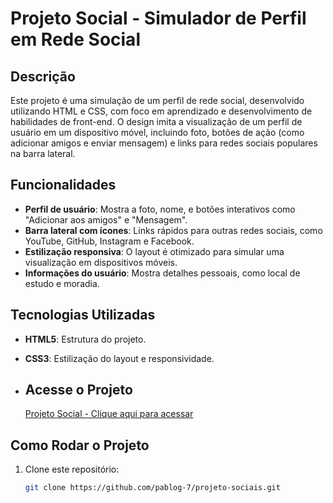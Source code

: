 # Projeto Social - Simulador de Perfil em Rede Social

## Descrição

Este projeto é uma simulação de um perfil de rede social, desenvolvido utilizando HTML e CSS, com foco em aprendizado e desenvolvimento de habilidades de front-end. O design imita a visualização de um perfil de usuário em um dispositivo móvel, incluindo foto, botões de ação (como adicionar amigos e enviar mensagem) e links para redes sociais populares na barra lateral.

## Funcionalidades

- **Perfil de usuário**: Mostra a foto, nome, e botões interativos como "Adicionar aos amigos" e "Mensagem".
- **Barra lateral com ícones**: Links rápidos para outras redes sociais, como YouTube, GitHub, Instagram e Facebook.
- **Estilização responsiva**: O layout é otimizado para simular uma visualização em dispositivos móveis.
- **Informações do usuário**: Mostra detalhes pessoais, como local de estudo e moradia.

## Tecnologias Utilizadas

- **HTML5**: Estrutura do projeto.
- **CSS3**: Estilização do layout e responsividade.

- ## Acesse o Projeto

  [Projeto Social - Clique aqui para acessar](https://pablog-7.github.io/projeto-sociais/)

## Como Rodar o Projeto

1. Clone este repositório:
   ```bash
   git clone https://github.com/pablog-7/projeto-sociais.git
